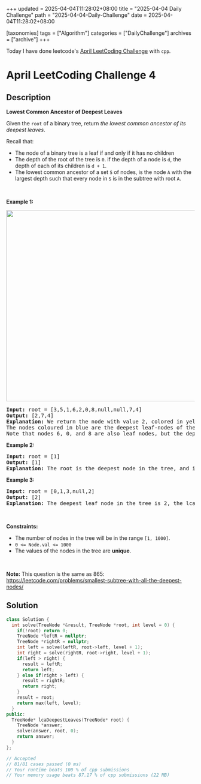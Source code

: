+++
updated = 2025-04-04T11:28:02+08:00
title = "2025-04-04 Daily Challenge"
path = "2025-04-04-Daily-Challenge"
date = 2025-04-04T11:28:02+08:00

[taxonomies]
tags = ["Algorithm"]
categories = ["DailyChallenge"]
archives = ["archive"]
+++

Today I have done leetcode's [April LeetCoding Challenge](https://leetcode.com/problems/lowest-common-ancestor-of-deepest-leaves/) with `cpp`.

<!-- more -->

# April LeetCoding Challenge 4

## Description

**Lowest Common Ancestor of Deepest Leaves**

<p>Given the <code>root</code> of a binary tree, return <em>the lowest common ancestor of its deepest leaves</em>.</p>

<p>Recall that:</p>

<ul>
	<li>The node of a binary tree is a leaf if and only if it has no children</li>
	<li>The depth of the root of the tree is <code>0</code>. if the depth of a node is <code>d</code>, the depth of each of its children is <code>d + 1</code>.</li>
	<li>The lowest common ancestor of a set <code>S</code> of nodes, is the node <code>A</code> with the largest depth such that every node in <code>S</code> is in the subtree with root <code>A</code>.</li>
</ul>

<p>&nbsp;</p>
<p><strong class="example">Example 1:</strong></p>
<img alt="" src="https://s3-lc-upload.s3.amazonaws.com/uploads/2018/07/01/sketch1.png" style="width: 600px; height: 510px;" />
<pre>
<strong>Input:</strong> root = [3,5,1,6,2,0,8,null,null,7,4]
<strong>Output:</strong> [2,7,4]
<strong>Explanation:</strong> We return the node with value 2, colored in yellow in the diagram.
The nodes coloured in blue are the deepest leaf-nodes of the tree.
Note that nodes 6, 0, and 8 are also leaf nodes, but the depth of them is 2, but the depth of nodes 7 and 4 is 3.</pre>

<p><strong class="example">Example 2:</strong></p>

<pre>
<strong>Input:</strong> root = [1]
<strong>Output:</strong> [1]
<strong>Explanation:</strong> The root is the deepest node in the tree, and it&#39;s the lca of itself.
</pre>

<p><strong class="example">Example 3:</strong></p>

<pre>
<strong>Input:</strong> root = [0,1,3,null,2]
<strong>Output:</strong> [2]
<strong>Explanation:</strong> The deepest leaf node in the tree is 2, the lca of one node is itself.
</pre>

<p>&nbsp;</p>
<p><strong>Constraints:</strong></p>

<ul>
	<li>The number of nodes in the tree will be in the range <code>[1, 1000]</code>.</li>
	<li><code>0 &lt;= Node.val &lt;= 1000</code></li>
	<li>The values of the nodes in the tree are <strong>unique</strong>.</li>
</ul>

<p>&nbsp;</p>
<p><strong>Note:</strong> This question is the same as 865: <a href="https://leetcode.com/problems/smallest-subtree-with-all-the-deepest-nodes/" target="_blank">https://leetcode.com/problems/smallest-subtree-with-all-the-deepest-nodes/</a></p>


## Solution

``` cpp
class Solution {
  int solve(TreeNode *&result, TreeNode *root, int level = 0) {
    if(!root) return 0;
    TreeNode *leftR = nullptr;
    TreeNode *rightR = nullptr;
    int left = solve(leftR, root->left, level + 1);
    int right = solve(rightR, root->right, level + 1);
    if(left > right) {
      result = leftR;
      return left;
    } else if(right > left) {
      result = rightR;
      return right;
    }
    result = root;
    return max(left, level);
  }
public:
  TreeNode* lcaDeepestLeaves(TreeNode* root) {
    TreeNode *answer;
    solve(answer, root, 0);
    return answer;
  }
};

// Accepted
// 81/81 cases passed (0 ms)
// Your runtime beats 100 % of cpp submissions
// Your memory usage beats 87.17 % of cpp submissions (22 MB)
```

